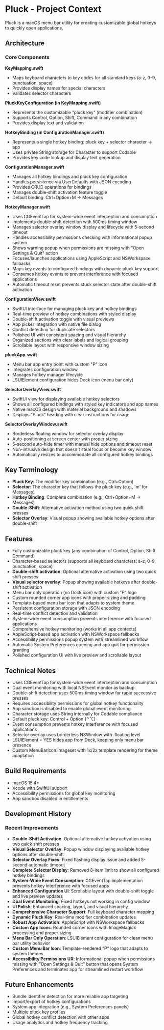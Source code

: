 # Pluck - Project Context

Pluck is a macOS menu bar utility for creating customizable global hotkeys to quickly open applications.

## Architecture

### Core Components

**KeyMapping.swift**
- Maps keyboard characters to key codes for all standard keys (a-z, 0-9, punctuation, space)
- Provides display names for special characters
- Validates selector characters

**PluckKeyConfiguration (in KeyMapping.swift)**
- Represents the customizable "pluck key" (modifier combination)
- Supports Control, Option, Shift, Command in any combination
- Provides display text and validation

**HotkeyBinding (in ConfigurationManager.swift)**
- Represents a single hotkey binding: pluck key + selector character → app
- Uses private String storage for Character to support Codable
- Provides key code lookup and display text generation

**ConfigurationManager.swift**
- Manages all hotkey bindings and pluck key configuration
- Handles persistence via UserDefaults with JSON encoding
- Provides CRUD operations for bindings
- Manages double-shift activation feature toggle
- Default binding: Ctrl+Option+M → Messages

**HotkeyManager.swift**
- Uses CGEventTap for system-wide event interception and consumption
- Implements double-shift detection with 500ms timing window
- Manages selector overlay window display and lifecycle with 5-second timeout
- Handles accessibility permissions checking with informational popup system
- Shows warning popup when permissions are missing with "Open Settings & Quit" action
- Focuses/launches applications using AppleScript and NSWorkspace fallbacks
- Maps key events to configured bindings with dynamic pluck key support
- Consumes hotkey events to prevent interference with focused applications
- Automatic timeout reset prevents stuck selector state after double-shift activation

**ConfigurationView.swift**
- SwiftUI interface for managing pluck key and hotkey bindings
- Real-time preview of hotkey combinations with styled display
- Double-shift activation toggle with visual previews
- App picker integration with native file dialog
- Conflict detection for duplicate selectors
- Polished UI with consistent spacing and visual hierarchy
- Organized sections with clear labels and logical grouping
- Scrollable layout with responsive window sizing

**pluckApp.swift**
- Menu bar app entry point with custom "P" icon
- Integrates configuration window
- Manages hotkey manager lifecycle
- LSUIElement configuration hides Dock icon (menu bar only)

**SelectorOverlayView.swift**
- SwiftUI view for displaying available hotkey selectors
- Shows all configured bindings with styled key indicators and app names
- Native macOS design with material background and shadows
- Displays "Pluck" heading with clear instructions for usage

**SelectorOverlayWindow.swift**
- Borderless floating window for selector overlay display
- Auto-positioning at screen center with proper sizing
- 5-second auto-hide timer with manual hide options and timeout reset
- Non-intrusive design that doesn't steal focus or become key window
- Automatically resizes to accommodate all configured hotkey bindings

## Key Terminology

- **Pluck Key**: The modifier key combination (e.g., Ctrl+Option)
- **Selector**: The character key that follows the pluck key (e.g., 'm' for Messages)
- **Hotkey Binding**: Complete combination (e.g., Ctrl+Option+M → Messages)
- **Double-Shift**: Alternative activation method using two quick shift presses
- **Selector Overlay**: Visual popup showing available hotkey options after double-shift

## Features

- Fully customizable pluck key (any combination of Control, Option, Shift, Command)
- Character-based selectors (supports all keyboard characters: a-z, 0-9, punctuation, space)
- **Double-shift activation**: Optional alternative activation using two quick shift presses
- **Visual selector overlay**: Popup showing available hotkeys after double-shift activation
- Menu bar only operation (no Dock icon) with custom "P" logo
- Custom rounded corner app icons with proper sizing and padding
- Template-based menu bar icon that adapts to system theme
- Persistent configuration storage with JSON encoding
- Real-time conflict detection and validation
- System-wide event consumption prevents interference with focused applications
- Comprehensive hotkey monitoring (works in all app contexts)
- AppleScript-based app activation with NSWorkspace fallbacks
- Accessibility permissions popup system with streamlined workflow
- Automatic System Preferences opening and app quit for permission granting
- Polished configuration UI with live preview and scrollable layout

## Technical Notes

- Uses CGEventTap for system-wide event interception and consumption
- Dual event monitoring with local NSEvent monitor as backup
- Double-shift detection uses 500ms timing window for rapid successive presses
- Requires accessibility permissions for global hotkey functionality
- App sandbox is disabled to enable global event monitoring
- Character storage uses String internally for Codable compliance
- Default pluck key: Control + Option (⌃⌥)
- Event consumption prevents hotkey interference with focused applications
- Selector overlay uses borderless NSWindow with .floating level
- LSUIElement = YES hides app from Dock, keeping only menu bar presence
- Custom MenuBarIcon.imageset with 1x/2x template rendering for theme adaptation

## Build Requirements

- macOS 15.4+
- Xcode with SwiftUI support
- Accessibility permissions for global key monitoring
- App sandbox disabled in entitlements

## Development History

### Recent Improvements
- **Double-Shift Activation**: Optional alternative hotkey activation using two quick shift presses
- **Visual Selector Overlay**: Popup window displaying available hotkey options after double-shift
- **Selector Overlay Fixes**: Fixed flashing display issue and added 5-second automatic timeout
- **Complete Selector Display**: Removed 8-item limit to show all configured hotkey bindings
- **System-Wide Event Consumption**: CGEventTap implementation prevents hotkey interference with focused apps
- **Enhanced Configuration UI**: Scrollable layout with double-shift toggle and live preview updates
- **Dual Event Monitoring**: Fixed hotkeys not working in config window
- **UI Polish**: Enhanced spacing, layout, and visual hierarchy
- **Comprehensive Character Support**: Full keyboard character mapping
- **Dynamic Pluck Key**: Real-time modifier combination updates
- **Robust App Activation**: AppleScript with NSWorkspace fallbacks
- **Custom App Icons**: Rounded corner icons with ImageMagick processing and proper sizing
- **Menu Bar Only Operation**: LSUIElement configuration for clean menu bar utility behavior
- **Custom Menu Bar Icon**: Template-rendered "P" logo that adapts to system themes
- **Accessibility Permissions UX**: Informational popup when permissions missing with "Open Settings & Quit" button that opens System Preferences and terminates app for streamlined restart workflow

## Future Enhancements

- Bundle identifier detection for more reliable app targeting
- Import/export of hotkey configurations
- System app integration (e.g., System Preferences panels)
- Multiple pluck key profiles
- Global hotkey conflict detection with other apps
- Usage analytics and hotkey frequency tracking